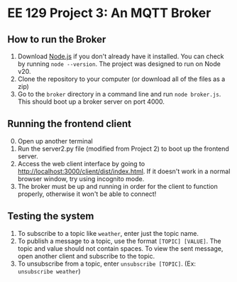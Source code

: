 # EE 129 Project 3: An MQTT Broker
## How to run the Broker
1. Download [Node.js](https://nodejs.dev/en/) if you don't already have it installed. You can check by running `node --version`. The project was designed to run on Node v20.
2. Clone the repository to your computer (or download all of the files as a zip)
3. Go to the `broker` directory in a command line and run `node broker.js`. This should boot up a broker server on port 4000.


## Running the frontend client
0. Open up another terminal
1. Run the server2.py file (modified from Project 2) to boot up the frontend server.
2. Access the web client interface by going to [http://localhost:3000/client/dist/index.html](http://localhost:3000/client/dist/index.html). If it doesn't work in a normal browser window, try using incognito mode.
3. The broker must be up and running in order for the client to function properly, otherwise it won't be able to connect!

## Testing the system
1. To subscribe to a topic like `weather`, enter just the topic name.
2. To publish a message to a topic, use the format `[TOPIC] [VALUE]`. The topic and value should not contain spaces. To view the sent message, open another client and subscribe to the topic.
3. To unsubscribe from a topic, enter `unsubscribe [TOPIC]`. (Ex: `unsubscribe weather`)


